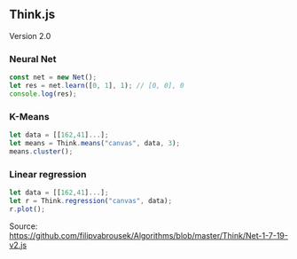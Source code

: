 ## Think.js
Version 2.0

### Neural Net

```js
const net = new Net();
let res = net.learn([0, 1], 1); // [0, 0], 0
console.log(res);
```

### K-Means
```js
let data = [[162,41]...];
let means = Think.means("canvas", data, 3);
means.cluster();
```


### Linear regression
```js
let data = [[162,41]...];
let r = Think.regression("canvas", data);
r.plot();
```

Source: https://github.com/filipvabrousek/Algorithms/blob/master/Think/Net-1-7-19-v2.js
